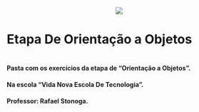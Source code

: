<p align="center">
  <img src="https://user-images.githubusercontent.com/71992079/174662473-8d564172-f69d-4118-ad0b-71ebcdf596d4.png">
</p>

<h1>Etapa De Orientação a Objetos<h1>
  
  <h4>Pasta com os exercícios da etapa de “Orientação a Objetos”.<h4>
  <h4>Na escola “Vida Nova Escola De Tecnologia”.<h4>
  <h4>Professor: Rafael Stonoga.<h4>
